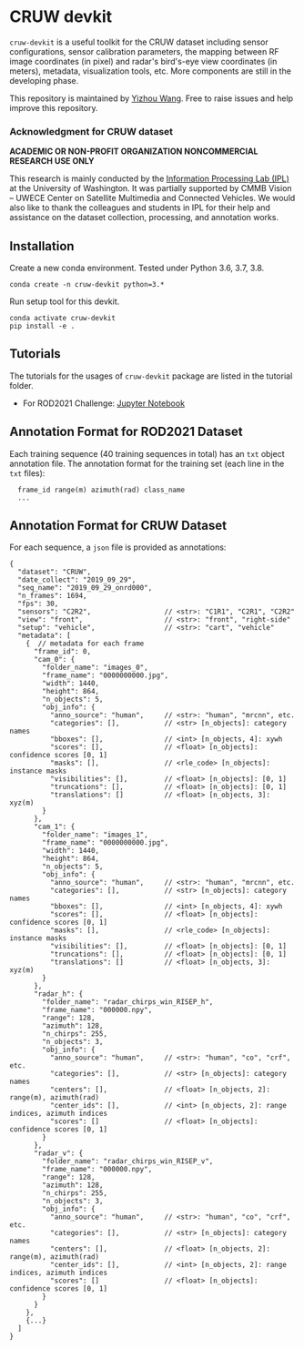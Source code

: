 # CRUW devkit

`cruw-devkit` is a useful toolkit for the CRUW dataset including sensor configurations, sensor calibration parameters, 
the mapping between RF image coordinates (in pixel) and radar's bird's-eye view coordinates (in meters), metadata, 
visualization tools, etc. More components are still in the developing phase. 

This repository is maintained by [Yizhou Wang](http://yizhouwang.net/). Free to raise issues and help improve this 
repository.

### Acknowledgment for CRUW dataset

**ACADEMIC OR NON-PROFIT ORGANIZATION NONCOMMERCIAL RESEARCH USE ONLY**

This research is mainly conducted by the [Information Processing Lab (IPL)](https://ipl-uw.github.io/) at the 
University of Washington. It was partially supported by CMMB Vision – UWECE Center on Satellite Multimedia and 
Connected Vehicles. We would also like to thank the colleagues and students in IPL for their help and assistance on the 
dataset collection, processing, and annotation works.


## Installation

Create a new conda environment. Tested under Python 3.6, 3.7, 3.8.
```
conda create -n cruw-devkit python=3.*
```
Run setup tool for this devkit.
```
conda activate cruw-devkit
pip install -e .
```

## Tutorials

The tutorials for the usages of `cruw-devkit` package are listed in the tutorial folder.
- For ROD2021 Challenge: [Jupyter Notebook](https://github.com/yizhou-wang/cruw-devkit/blob/master/tutorials/cruw_devkit_tutorial_rod2021.ipynb)

## Annotation Format for ROD2021 Dataset

Each training sequence (40 training sequences in total) has an `txt` object annotation file. 
The annotation format for the training set (each line in the `txt` files):
```
  frame_id range(m) azimuth(rad) class_name
  ...
```

## Annotation Format for CRUW Dataset

For each sequence, a `json` file is provided as annotations:
```
{
  "dataset": "CRUW",
  "date_collect": "2019_09_29",
  "seq_name": "2019_09_29_onrd000",
  "n_frames": 1694,
  "fps": 30,
  "sensors": "C2R2",                  // <str>: "C1R1", "C2R1", "C2R2"
  "view": "front",                    // <str>: "front", "right-side"
  "setup": "vehicle",                 // <str>: "cart", "vehicle"
  "metadata": [
    {  // metadata for each frame
      "frame_id": 0,
      "cam_0": {
        "folder_name": "images_0",
        "frame_name": "0000000000.jpg",
        "width": 1440,
        "height": 864,
        "n_objects": 5,
        "obj_info": {
          "anno_source": "human",     // <str>: "human", "mrcnn", etc.
          "categories": [],           // <str> [n_objects]: category names
          "bboxes": [],               // <int> [n_objects, 4]: xywh
          "scores": [],               // <float> [n_objects]: confidence scores [0, 1]
          "masks": [],                // <rle_code> [n_objects]: instance masks
          "visibilities": [],         // <float> [n_objects]: [0, 1]
          "truncations": [],          // <float> [n_objects]: [0, 1]
          "translations": []          // <float> [n_objects, 3]: xyz(m)
        }
      },
      "cam_1": {
        "folder_name": "images_1",
        "frame_name": "0000000000.jpg",
        "width": 1440,
        "height": 864,
        "n_objects": 5,
        "obj_info": {
          "anno_source": "human",     // <str>: "human", "mrcnn", etc.
          "categories": [],           // <str> [n_objects]: category names
          "bboxes": [],               // <int> [n_objects, 4]: xywh
          "scores": [],               // <float> [n_objects]: confidence scores [0, 1]
          "masks": [],                // <rle_code> [n_objects]: instance masks
          "visibilities": [],         // <float> [n_objects]: [0, 1]
          "truncations": [],          // <float> [n_objects]: [0, 1]
          "translations": []          // <float> [n_objects, 3]: xyz(m)
        }
      },
      "radar_h": {
        "folder_name": "radar_chirps_win_RISEP_h",
        "frame_name": "000000.npy",
        "range": 128,
        "azimuth": 128,
        "n_chirps": 255,
        "n_objects": 3,
        "obj_info": {
          "anno_source": "human",     // <str>: "human", "co", "crf", etc.
          "categories": [],           // <str> [n_objects]: category names
          "centers": [],              // <float> [n_objects, 2]: range(m), azimuth(rad)
          "center_ids": [],           // <int> [n_objects, 2]: range indices, azimuth indices
          "scores": []                // <float> [n_objects]: confidence scores [0, 1]
        }
      },
      "radar_v": {
        "folder_name": "radar_chirps_win_RISEP_v",
        "frame_name": "000000.npy",
        "range": 128,
        "azimuth": 128,
        "n_chirps": 255,
        "n_objects": 3,
        "obj_info": {
          "anno_source": "human",     // <str>: "human", "co", "crf", etc.
          "categories": [],           // <str> [n_objects]: category names
          "centers": [],              // <float> [n_objects, 2]: range(m), azimuth(rad)
          "center_ids": [],           // <int> [n_objects, 2]: range indices, azimuth indices
          "scores": []                // <float> [n_objects]: confidence scores [0, 1]
        }
      }
    },
    {...}
  ]
}
```
